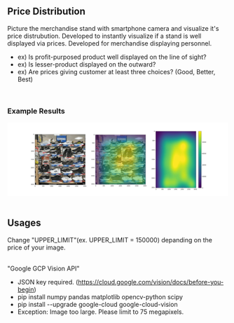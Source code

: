 ## Price Distribution
Picture the merchandise stand with smartphone camera and visualize it's price distrubution. 
Developed to instantly visualize if a stand is well displayed via prices. 
Developed for merchandise displaying personnel.
 - ex) Is profit-purposed product well displayed on the line of sight?
 - ex) Is lesser-product displayed on the outward?
 - ex) Are prices giving customer at least three choices? (Good, Better, Best)
<br />


### Example Results
![example](examples/sample_result.jpg)
<br /><br />


## Usages
Change "UPPER_LIMIT"(ex. UPPER_LIMIT = 150000) depanding on the price of your image.
<br /><br />


"Google GCP Vision API"
 - JSON key required. (https://cloud.google.com/vision/docs/before-you-begin)
 - pip install numpy pandas matplotlib opencv-python scipy
 - pip install --upgrade google-cloud google-cloud-vision
  - Exception: Image too large. Please limit to 75 megapixels.
<br /><br />

